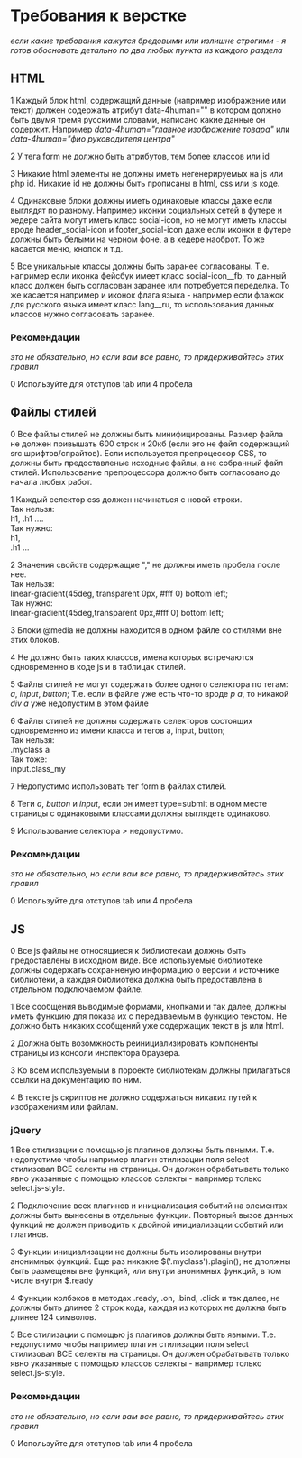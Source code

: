 Требования к верстке
====================
*если какие требования кажутся бредовыми или излишне строгими - я готов обосновать детально по два любых пункта из каждого раздела*

## HTML

1 Каждый блок html, содержащий данные (например изображение или текст) должен содержать атрибут data-4human="" в котором должно быть двумя тремя русскими словами, написано какие данные он содержит.
Например *data-4human="главное изображение товара"* или *data-4human="фио руководителя центра"*

2 У тега form не должно быть атрибутов, тем более классов или id

3 Никакие html элементы не должны иметь негенерируемых на js или php id. Никакие id не должны быть прописаны в html, css или js коде.

4 Одинаковые блоки должны иметь одинаковые классы даже если выглядят по разному. Например иконки социальных сетей в футере и хедере сайта могут иметь класс social-icon, но не могут иметь классы вроде header_social-icon и footer_social-icon даже если иконки в футере должны быть белыми на черном фоне, а в хедере наоброт. То же касается меню, кнопок и т.д.

5 Все уникальные классы должны быть заранее согласованы. Т.е. например если иконка фейсбук имеет класс social-icon__fb, то данный класс должен быть согласован заранее или потребуется переделка. То же касается например и иконок флага языка - например если флажок для русского языка имеет класс lang__ru, то использования данных классов нужно согласовать заранее.

### Рекомендации
*это не обязательно, но если вам все равно, то придерживайтесь этих правил*

0 Используйте для отступов tab или 4 пробела

## Файлы стилей

0 Все файлы стилей не должны быть минифицированы. Размер файла не должен привышать 600 строк и 20кб (если это не файл содержащий src шрифтов/спрайтов). Если используется препроцессор CSS, то должны быть предоставленые исходные файлы, а не собранный файл стилей. Использование препроцессора должно быть согласовано до начала любых работ.

1 Каждый селектор css должен начинаться с новой строки.  
Так нельзя:  
    h1, .h1 ....  
Так нужно:  
    h1,  
    .h1 ...  

2 Значения свойств содержащие "," не должны иметь пробела после нее.  
Так нельзя:  
    linear-gradient(45deg, transparent 0px, #fff 0) bottom left;  
Так нужно:  
    linear-gradient(45deg,transparent 0px,#fff 0) bottom left;  

3 Блоки @media не должны находится в одном файле со стилями вне этих блоков.

4 Не должно быть таких классов, имена которых встречаются одновременно в коде js и в таблицах стилей.

5 Файлы стилей не могут содержать более одного селектора по тегам: *a*, *input*, *button*; Т.е. если в файле уже есть что-то вроде *p a*, то никакой *div a* уже недопустим в этом файле

6 Файлы стилей не должны содержать селекторов состоящих одновременно из имени класса и тегов a, input, button;  
Так нельзя:  
    .myclass a  
Так тоже:  
    input.class_my  

7 Недопустимо использовать тег form в файлах стилей.

8 Теги *a*, *button* и *input*, если он имеет type=submit в одном месте страницы с одинаковыми классами должны выглядеть одинаково.

9 Использование селектора *>* недопустимо.

### Рекомендации
*это не обязательно, но если вам все равно, то придерживайтесь этих правил*

0 Используйте для отступов tab или 4 пробела

## JS

0 Все js файлы не относящиеся к библиотекам должны быть предоставлены в исходном виде. Все используемые библиотеке должны содержать сохранненую информацию о версии и источнике библиотеки, а каждая библиотека должна быть предоставлена в отдельном подключаемом файле.

1 Все сообщения выводимые формами, кнопками и так далее, должны иметь функцию для показа их с передаваемым в функцию текстом. Не должно быть никаких сообщений уже содержащих текст в js или html.

2 Должна быть возомжность реинициализировать компоненты страницы из консоли инспектора браузера.

3 Ко всем используемым в пороекте библиотекам должны прилагаться ссылки на документацию по ним.

4 В тексте js скриптов не должно содержаться никаких путей к изображениям или файлам.

### jQuery

1 Все стилизации с помощью js плагинов должны быть явными. Т.е. недопустимо чтобы например плагин стилизации поля select стилизовал ВСЕ селекты на страницы. Он должен обрабатывать только явно указанные с помощью классов селекты - например только select.js-style.

2 Подключение всех плагинов и инициализация событий на элементах должны быть вынесены в отдельные функции. Повторный вызов данных функций не должен приводить к двойной инициализации событий или плагинов.

3 Функции инициализации не должны быть изолированы внутри анонимных функций. Еще раз никакие $('.myclass').plagin(); не дполжны быть размещены вне функций, или внутри анонимных функций, в том числе внутри $.ready

4 Функции колбэков в методах .ready, .on, .bind, .click и так далее, не должны быть длинее 2 строк кода, каждая из которых не должна быть длинее 124 символов.

5 Все стилизации с помощью js плагинов должны быть явными. Т.е. недопустимо чтобы например плагин стилизации поля select стилизовал ВСЕ селекты на страницы. Он должен обрабатывать только явно указанные с помощью классов селекты - например только select.js-style.

### Рекомендации
*это не обязательно, но если вам все равно, то придерживайтесь этих правил*

0 Используйте для отступов tab или 4 пробела

